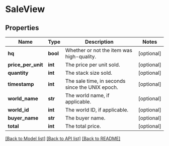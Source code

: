 # SaleView

## Properties
Name | Type | Description | Notes
------------ | ------------- | ------------- | -------------
**hq** | **bool** | Whether or not the item was high-quality. | [optional] 
**price_per_unit** | **int** | The price per unit sold. | [optional] 
**quantity** | **int** | The stack size sold. | [optional] 
**timestamp** | **int** | The sale time, in seconds since the UNIX epoch. | [optional] 
**world_name** | **str** | The world name, if applicable. | [optional] 
**world_id** | **int** | The world ID, if applicable. | [optional] 
**buyer_name** | **str** | The buyer name. | [optional] 
**total** | **int** | The total price. | [optional] 

[[Back to Model list]](../README.md#documentation-for-models) [[Back to API list]](../README.md#documentation-for-api-endpoints) [[Back to README]](../README.md)


